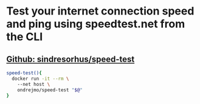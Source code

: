 # Test your internet connection speed and ping using speedtest.net from the CLI
## [Github: sindresorhus/speed-test](https://github.com/sindresorhus/speed-test)
```bash
speed-test(){  
  docker run -it --rm \  
    --net host \
    ondrejmo/speed-test "$@"  
}  
```
